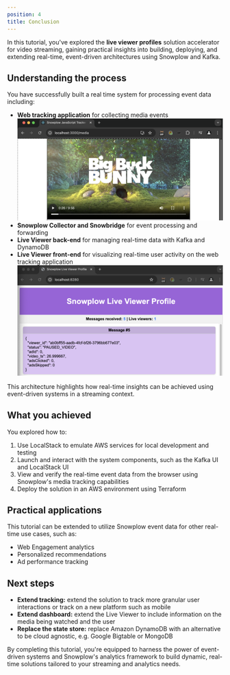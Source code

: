 ```yaml
---
position: 4
title: Conclusion
---
```


In this tutorial, you've explored the **live viewer profiles** solution accelerator for video streaming, gaining practical insights into building, deploying, and extending real-time, event-driven architectures using Snowplow and Kafka.

## Understanding the process

You have successfully built a real time system for processing event data including:
- **Web tracking application** for collecting media events
![Application Output](images/video.png)
- **Snowplow Collector and Snowbridge** for event processing and forwarding
- **Live Viewer back-end** for managing real-time data with Kafka and DynamoDB
- **Live Viewer front-end** for visualizing real-time user activity on the web tracking application
![Live viewer frontend](images/live-viewer.png)

This architecture highlights how real-time insights can be achieved using event-driven systems in a streaming context.

## What you achieved

You explored how to:
1. Use LocalStack to emulate AWS services for local development and testing
2. Launch and interact with the system components, such as the Kafka UI and LocalStack UI
3. View and verify the real-time event data from the browser using Snowplow's media tracking capabilities
4. Deploy the solution in an AWS environment using Terraform

## Practical applications

This tutorial can be extended to utilize Snowplow event data for other real-time use cases, such as:
- Web Engagement analytics
- Personalized recommendations
- Ad performance tracking

## Next steps

- **Extend tracking:** extend the solution to track more granular user interactions or track on a new platform such as mobile
- **Extend dashboard:** extend the Live Viewer to include information on the media being watched and the user
- **Replace the state store:** replace Amazon DynamoDB with an alternative to be cloud agnostic, e.g. Google Bigtable or MongoDB

By completing this tutorial, you're equipped to harness the power of event-driven systems and Snowplow's analytics framework to build dynamic, real-time solutions tailored to your streaming and analytics needs.
